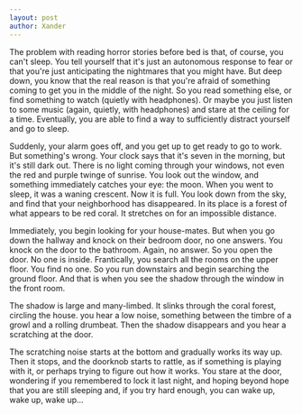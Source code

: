 ```yaml
---
layout: post
author: Xander
---
```

The problem with reading horror stories before bed is that, of course, you can't sleep. You tell yourself that it's just an autonomous response to fear or that you're just anticipating the nightmares that you might have. But deep down, you know that the real reason is that you're afraid of something coming to get you in the middle of the night. So you read something else, or find something to watch (quietly with headphones). Or maybe you just listen to some music (again, quietly, with headphones) and stare at the ceiling for a time. Eventually, you are able to find a way to sufficiently distract yourself and go to sleep.
<!--more-->

Suddenly, your alarm goes off, and you get up to get ready to go to work. But something's wrong. Your clock says that it's seven in the morning, but it's still dark out. There is no light coming through your windows, not even the red and purple twinge of sunrise. You look out the window, and something immediately catches your eye: the moon. When you went to sleep, it was a waning crescent. Now it is full. You look down from the sky, and find that your neighborhood has disappeared. In its place is a forest of what appears to be red coral. It stretches on for an impossible distance.

Immediately, you begin looking for your house-mates. But when you go down the hallway and knock on their bedroom door, no one answers. You knock on the door to the bathroom. Again, no answer. So you open the door. No one is inside. Frantically, you search all the rooms on the upper floor. You find no one. So you run downstairs and begin searching the ground floor. And that is when you see the shadow through the window in the front room.

The shadow is large and many-limbed. It slinks through the coral forest, circling the house. you hear a low noise, something between the timbre of a growl and a rolling drumbeat. Then the shadow disappears and you hear a scratching at the door.

The scratching noise starts at the bottom and gradually works its way up. Then it stops, and the doorknob starts to rattle, as if something is playing with it, or perhaps trying to figure out how it works. You stare at the door, wondering if you remembered to lock it last night, and hoping beyond hope that you are still sleeping and, if you try hard enough, you can wake up, wake up, wake up... 
